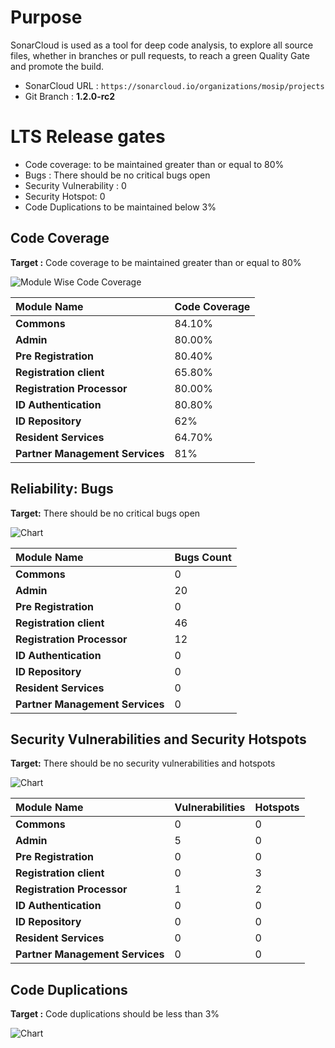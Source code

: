 # Purpose

SonarCloud is used as a tool for deep code analysis, to explore all source files, whether in branches or pull requests, to reach a green Quality Gate and promote the build.

- SonarCloud URL : `https://sonarcloud.io/organizations/mosip/projects`
- Git Branch : **1.2.0-rc2**

# LTS Release gates

- Code coverage:  to be maintained greater than or equal to 80%
- Bugs : There should be no critical bugs open
- Security Vulnerability : 0
- Security Hotspot: 0
- Code Duplications to be maintained below 3%

## Code Coverage

**Target :** Code coverage to be maintained greater than or equal to 80%

![Module Wise Code Coverage](_images/modulewise_code_coverage.png)

|**Module Name**|**Code Coverage**|
| :- | :- |
|**Commons**|84.10%|
|**Admin**|80.00%|
|**Pre Registration**|80.40%|
|**Registration client**|65.80%|
|**Registration Processor**|80.00%|
|**ID Authentication**|80.80%|
|**ID Repository**|62%|
|**Resident Services**|64.70%|
|**Partner Management Services**|81%|


## Reliability: Bugs

**Target:**  There should be no critical bugs open

![Chart](Aspose.Words.4c7f46da-e754-4338-81fe-bf3a6474def4.002.png)

|**Module Name**|**Bugs Count**|
| :- | :- |
|**Commons**|0|
|**Admin**|20|
|**Pre Registration**|0|
|**Registration client**|46|
|**Registration Processor**|12|
|**ID Authentication**|0|
|**ID Repository**|0|
|**Resident Services**|0|
|**Partner Management Services**|0|

## Security Vulnerabilities and Security Hotspots

**Target:** There should be no security vulnerabilities and hotspots

![Chart](Aspose.Words.4c7f46da-e754-4338-81fe-bf3a6474def4.003.png)

|**Module Name**|**Vulnerabilities**|**Hotspots**|
| :- | :- | :- |
|**Commons**|0|0|
|**Admin**|5|0|
|**Pre Registration**|0|0|
|**Registration client**|0|3|
|**Registration Processor**|1|2|
|**ID Authentication**|0|0|
|**ID Repository**|0|0|
|**Resident Services**|0|0|
|**Partner Management Services**|0|0|

## Code Duplications

**Target :** Code duplications should be less than 3%

![Chart](Aspose.Words.4c7f46da-e754-4338-81fe-bf3a6474def4.004.png)
